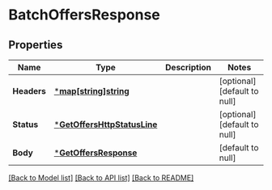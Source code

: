 # BatchOffersResponse

## Properties
Name | Type | Description | Notes
------------ | ------------- | ------------- | -------------
**Headers** | [***map[string]string**](map.md) |  | [optional] [default to null]
**Status** | [***GetOffersHttpStatusLine**](GetOffersHttpStatusLine.md) |  | [optional] [default to null]
**Body** | [***GetOffersResponse**](GetOffersResponse.md) |  | [default to null]

[[Back to Model list]](../README.md#documentation-for-models) [[Back to API list]](../README.md#documentation-for-api-endpoints) [[Back to README]](../README.md)

